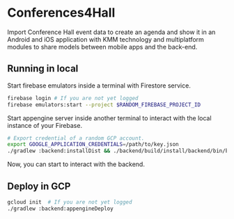# Conferences4Hall

Import Conference Hall event data to create an agenda and show it 
in an Android and iOS application with KMM technology and
multiplatform modules to share models between mobile apps and the
back-end.

## Running in local

Start firebase emulators inside a terminal with Firestore service.

```bash
firebase login # If you are not yet logged
firebase emulators:start --project $RANDOM_FIREBASE_PROJECT_ID
```

Start appengine server inside another terminal to interact with the
local instance of your Firebase.

```bash
# Export credential of a random GCP account.
export GOOGLE_APPLICATION_CREDENTIALS=/path/to/key.json
./gradlew :backend:installDist && ./backend/build/install/backend/bin/backend
```

Now, you can start to interact with the backend.

## Deploy in GCP

```bash
gcloud init  # If you are not yet logged
./gradlew :backend:appengineDeploy
```
